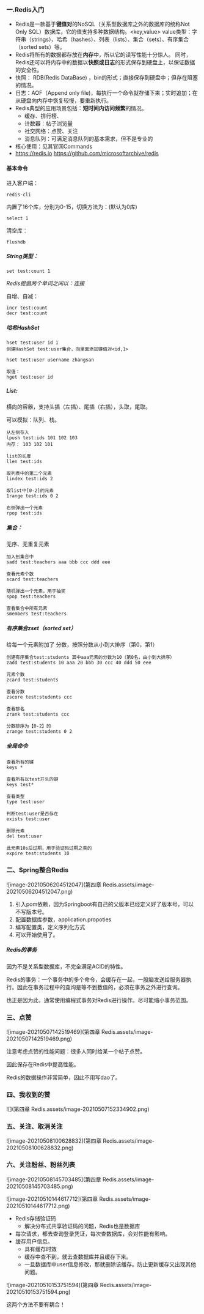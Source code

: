 ### 一.Redis入门



- Redis是一款基于**键值对**的NoSQL（关系型数据库之外的数据库的统称Not Only SQL）数据库，它的值支持多种数据结构。<key,value>
  value类型：字符串（strings）、哈希（hashes）、列表（lists）、集合（sets）、有序集合（sorted sets）等。
-  Redis将所有的数据都存放在**内存**中，所以它的读写性能十分惊人。
  同时，Redis还可以将内存中的数据以**快照或日志**的形式保存到硬盘上，以保证数据的安全性。
  - 快照： RDB(Redis DataBase) ，bin的形式；直接保存到硬盘中；但存在阻塞的情况。
  - 日志：AOF（Append only file)，每执行一个命令就存储下来；实时追加；在从硬盘向内存中恢复较慢，要重新执行。
- Redis典型的应用场景包括：**短时间内访问频繁**的情况。
  - 缓存、排行榜、
  - 计数器：帖子浏览量
  - 社交网络：点赞、关注
  - 消息队列：可满足消息队列的基本需求，但不是专业的
- 核心使用：见其官网Commands
- https://redis.io             https://github.com/microsoftarchive/redis



#### 基本命令

进入客户端：

```
redis-cli
```



内置了16个库，分别为0-15，切换方法为：(默认为0库)

```
select 1
```



清空库：

```
flushdb
```



##### String类型：

```
set test:count 1
```

*Redis提倡两个单词之间以：连接*



自增、自减：

```
incr test:count 
decr test:count
```



##### 哈希HashSet

```
hset test:user id 1
创建HashSet test:user集合，向里面添加键值对<id,1>

hset test:user username zhangsan

取值：
hget test:user id
```



##### List:

横向的容器，支持头插（左插）、尾插（右插），头取，尾取。

可以模拟：队列、栈。

```
从左侧存入
lpush test:ids 101 102 103 
内存： 103 102 101

list的长度
llen test:ids

取列表中的第二个元素
lindex test:ids 2

取list中[0-2]的元素
1range test:ids 0 2

右侧弹出一个元素
rpop test:ids
```



##### 集合：

无序、无重复元素

```
加入到集合中
sadd test:teachers aaa bbb ccc ddd eee 

查看元素个数
scard test:teachers 

随机弹出一个元素，用于抽奖
spop test:teachers 

查看集合中所有元素
smembers test:teachers 
```



##### 有序集合zset（sorted set） 

给每一个元素附加了 分数，按照分数从小到大排序（第0，第1）

```
创建有序集合test:students 其中aaa元素的分数为10（第0名，由小到大排序）
zadd test:students 10 aaa 20 bbb 30 ccc 40 ddd 50 eee

元素个数
zcard test:students 

查看分数
zscore test:students ccc 

查看排名
zrank test:students ccc 

分数排序为【0-2】的
zrange test:students 0 2 
```



##### 全局命令

```
查看所有的键
keys *

查看所有以test开头的键
keys test* 

查看类型
type test:user 

判断test:user是否存在
exists test:user 

删除元素
del test:user 

此元素10s后过期，用于验证码过期之类的
expire test:students 10 
```



### 二、Spring整合Redis

![image-20210506204512047](第四章 Redis.assets/image-20210506204512047.png)



1. 引入pom依赖，因为Springboot有自己的父版本已经定义好了版本号，可以不写版本号。
2. 配置数据库参数，application.propoties
3. 编写配置类，定义序列化方式
4. 可以开始使用了。



##### Redis的事务

因为不是关系型数据库，不完全满足ACID的特性。

Redis的事务：一个事务中的多个命令，会缓存在一起，一股脑发送给服务器执行。因此在事务过程中的查询是等不到数值的，必须在事务之外进行查询。

也正是因为此，通常使用编程式事务对Redis进行操作。尽可能缩小事务范围。





### 三、点赞

![image-20210507142519469](第四章 Redis.assets/image-20210507142519469.png)

注意考虑点赞的性能问题：很多人同时给某一个帖子点赞。

因此保存在Redis中提高性能。

Redis的数据操作非常简单，因此不用写dao了。



### 四、我收到的赞

![](第四章 Redis.assets/image-20210507152334902.png)

### 五、关注、取消关注

![image-20210508100628832](第四章 Redis.assets/image-20210508100628832.png)

### 六、关注粉丝、粉丝列表

![image-20210508145703485](第四章 Redis.assets/image-20210508145703485.png)

![image-20210510144617712](第四章 Redis.assets/image-20210510144617712.png)

- Redis存储验证码
  - 解决分布式共享验证码的问题，Redis也是数据库
- 每次请求，都去查询登录凭证，每次查数据库，会对性能有影响。
- 缓存用户信息。
  - 具有缓存时效
  - 缓存中查不到，就去查数据库并且缓存下来。
  - 一旦数据库中user信息修改，那就删除该缓存。防止更新缓存又出现其他问题。



![image-20210510153751594](第四章 Redis.assets/image-20210510153751594.png)

这两个方法不要有耦合！
